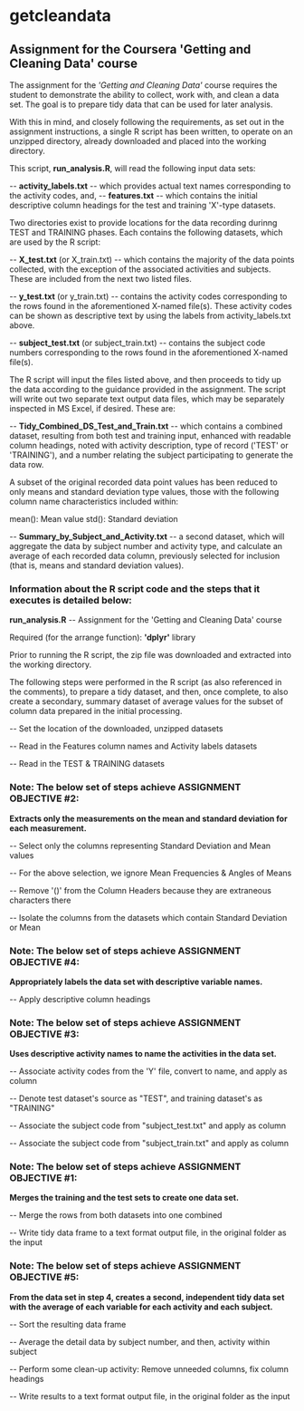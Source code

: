 # getcleandata

## Assignment for the Coursera 'Getting and Cleaning Data' course

The assignment for the *'Getting and Cleaning Data'* course requires the student to demonstrate the ability to collect, work with, and clean a data set. The goal is to prepare tidy data that can be used for later analysis. 

With this in mind, and closely following the requirements, as set out in the assignment instructions, a single R script has been written, to operate on an unzipped directory, already downloaded and placed into the working directory.

This script, **run_analysis.R**, will read the following input data sets:

 -- **activity_labels.txt** -- which provides actual text names corresponding to the activity codes, and,
 -- **features.txt** -- which contains the initial descriptive column headings for the test and training 'X'-type datasets.
 
Two directories exist to provide locations for the data recording durinng TEST and TRAINING phases.  Each contains the following datasets, which are used by the R script:

 -- **X_test.txt** (or X_train.txt) -- which contains the majority of the data points collected, with the exception of the associated activities and subjects.  These are included from the next two listed files.
 
 -- **y_test.txt** (or y_train.txt) -- contains the activity codes corresponding to the rows found in the aforementioned X-named file(s). These activity codes can be shown as descriptive text by using the labels from activity_labels.txt above.
 
 -- **subject_test.txt** (or subject_train.txt) -- contains the subject code numbers corresponding to the rows found in the aforementioned X-named file(s).
 
 The R script will input the files listed above, and then proceeds to tidy up the data according to the guidance provided in the assignment.  The script will write out two separate text output data files, which may be separately inspected in MS Excel, if desired.  These are:
 
 -- **Tidy_Combined_DS_Test_and_Train.txt** -- which contains a combined dataset, resulting from both test and training input, enhanced with readable column headings, noted with activity description, type of record ('TEST' or 'TRAINING'), and a number relating the subject participating to generate the data row.  

A subset of the original recorded data point values has been reduced to only means and standard deviation type values, those with the following column name characteristics included within:
 
   mean(): Mean value
   std():  Standard deviation

  -- **Summary_by_Subject_and_Activity.txt** -- a second dataset, which will aggregate the data by subject number and activity type, and calculate an average of each recorded data column, previously selected for inclusion (that is, means and standard deviation values).
  
### Information about the R script code and the steps that it executes is detailed below:


**run_analysis.R** -- Assignment for the 'Getting and Cleaning Data' course

Required (for the arrange function): **'dplyr'** library

Prior to running the R script, the zip file was downloaded and extracted into the working directory.

The following steps were performed in the R script (as also referenced in the comments), to prepare a tidy dataset, and then, once complete, to also create a secondary, summary dataset of average values for the subset of column data prepared in the initial processing.

-- Set the location of the downloaded, unzipped datasets

-- Read in the Features column names and Activity labels datasets

-- Read in the TEST & TRAINING datasets

### Note: The below set of steps achieve ASSIGNMENT OBJECTIVE #2:
**Extracts only the measurements on the mean and standard deviation for each measurement.**

-- Select only the columns representing Standard Deviation and Mean values

-- For the above selection, we ignore Mean Frequencies & Angles of Means

-- Remove '()' from the Column Headers because they are extraneous characters there

-- Isolate the columns from the datasets which contain Standard Deviation or Mean

### Note: The below set of steps achieve ASSIGNMENT OBJECTIVE #4: 
**Appropriately labels the data set with descriptive variable names.**

-- Apply descriptive column headings

### Note: The below set of steps achieve ASSIGNMENT OBJECTIVE #3:  
**Uses descriptive activity names to name the activities in the data set.**

-- Associate activity codes from the 'Y' file, convert to name, and apply as column 

-- Denote test dataset's source as "TEST", and training dataset's as "TRAINING"

-- Associate the subject code from "subject_test.txt" and apply as column

-- Associate the subject code from "subject_train.txt" and apply as column

### Note: The below set of steps achieve ASSIGNMENT OBJECTIVE #1:  
**Merges the training and the test sets to create one data set.**

-- Merge the rows from both datasets into one combined

-- Write tidy data frame to a text format output file, in the original folder as the input


### Note: The below set of steps achieve ASSIGNMENT OBJECTIVE #5: 
**From the data set in step 4, creates a second, independent tidy data set with the average of each variable for each activity and each subject.**

-- Sort the resulting data frame

-- Average the detail data by subject number, and then, activity within subject

-- Perform some clean-up activity: Remove unneeded columns, fix column headings

-- Write results to a text format output file, in the original folder as the input










